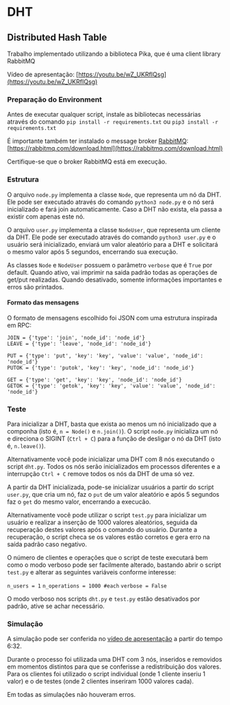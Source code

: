 # DHT
## Distributed Hash Table

Trabalho implementado utilizando a biblioteca Pika, que é uma client library RabbitMQ

Vídeo de apresentação: [https://youtu.be/wZ_UKRfIQsg](https://youtu.be/wZ_UKRfIQsg)

### Preparação do Environment
Antes de executar qualquer script, instale as bibliotecas necessárias através do comando ```pip install -r requirements.txt``` ou ```pip3 install -r requirements.txt```

É importante também ter instalado o message broker [RabbitMQ](https://rabbitmq.com/download.html):
[https://rabbitmq.com/download.html](https://rabbitmq.com/download.html)

Certifique-se que o broker RabbitMQ está em execução.

### Estrutura

O arquivo `node.py` implementa a classe `Node`, que representa um nó da DHT. Ele pode ser executado através do comando `python3 node.py` e o nó será inicializado e fará join automaticamente. Caso a DHT não exista, ela passa a existir com apenas este nó.

O arquivo `user.py` implementa a classe `NodeUser`, que representa um cliente da DHT. Ele pode ser executado através do comando `python3 user.py` e o usuário será inicializado, enviará um valor aleatório para a DHT e solicitará o mesmo valor após 5 segundos, encerrando sua execução.

As classes `Node` e `NodeUser` possuem o parâmetro `verbose` que é `True` por default. Quando ativo, vai imprimir na saida padrão todas as operações de get/put realizadas. Quando desativado, somente informações importantes e erros são printados.

#### Formato das mensagens
O formato de mensagens escolhido foi JSON com uma estrutura inspirada em RPC:

```
JOIN = {'type': 'join', 'node_id': 'node_id'}
LEAVE = {'type': 'leave', 'node_id': 'node_id'}

PUT = {'type': 'put', 'key': 'key', 'value': 'value', 'node_id': 'node_id'}
PUTOK = {'type': 'putok', 'key': 'key', 'node_id': 'node_id'}

GET = {'type': 'get', 'key': 'key', 'node_id': 'node_id'}
GETOK = {'type': 'getok', 'key': 'key', 'value': 'value', 'node_id': 'node_id'}
```

### Teste

Para inicializar a DHT, basta que exista ao menos um nó inicializado que a componha (isto é, `n = Node()` e `n.join()`). O script `node.py` inicializa um nó e direciona o SIGINT (`Ctrl + C`) para a função de desligar o nó da DHT (isto é, `n.leave()`).

Alternativamente você pode inicializar uma DHT com 8 nós executando o script `dht.py`. Todos os nós serão inicializados em processos diferentes e a interrupção `Ctrl + C` remove todos os nós da DHT de uma só vez. 

A partir da DHT inicializada, pode-se inicializar usuários a partir do script `user.py`, que cria um nó, faz o `put` de um valor aleatório e após 5 segundos faz o `get` do mesmo valor, encerrando a execucão. 

Alternativamente você pode utilizar o script `test.py` para inicializar um usuário e realizar a inserção de 1000 valores aleatórios, seguida da recuperação destes valores após o comando do usuário. Durante a recuperação, o script checa se os valores estão corretos e gera erro na saída padrão caso negativo.

O número de clientes e operações que o script de teste executará bem como o modo verboso pode ser facilmente alterado, bastando abrir o script `test.py` e alterar as seguintes variáveis conforme interesse:

`n_users = 1`
`n_operations = 1000 #each`
`verbose = False `

O modo verboso nos scripts `dht.py` e `test.py` estão desativados por padrão, ative se achar necessário.

### Simulação

A simulação pode ser conferida no [vídeo de apresentação](https://youtu.be/wZ_UKRfIQsg) a partir do tempo 6:32.

Durante o processo foi utilizada uma DHT com 3 nós, inseridos e removidos em momentos distintos para que se conferisse a redistribuição dos valores. Para os clientes foi utilizado o script individual (onde 1 cliente inseriu 1 valor) e o de testes (onde 2 clientes inseriram 1000 valores cada).

Em todas as simulações não houveram erros.
